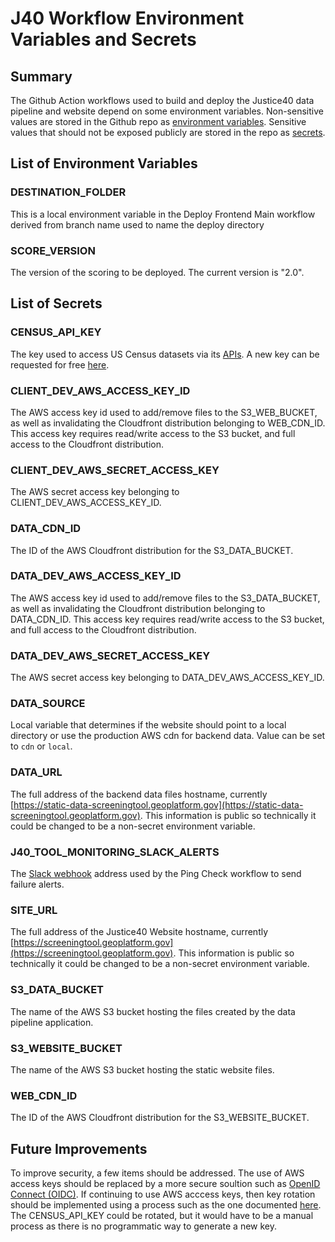 # J40 Workflow Environment Variables and Secrets

## Summary
The Github Action workflows used to build and deploy the Justice40 data pipeline and website depend on some environment variables. Non-sensitive values are stored in the Github repo as [environment variables](https://docs.github.com/en/actions/writing-workflows/choosing-what-your-workflow-does/store-information-in-variables). Sensitive values that should not be exposed publicly are stored in the repo as [secrets](https://docs.github.com/en/actions/security-for-github-actions/security-guides/using-secrets-in-github-actions).

## List of Environment Variables

### DESTINATION_FOLDER
This is a local environment variable in the Deploy Frontend Main workflow derived from branch name used to name the deploy directory

### SCORE_VERSION
The version of the scoring to be deployed. The current version is "2.0".

## List of Secrets

### CENSUS_API_KEY
The key used to access US Census datasets via its [APIs](https://www.census.gov/data/developers/data-sets.html). A new key can be requested for free [here](https://api.census.gov/data/key_signup.html).

### CLIENT_DEV_AWS_ACCESS_KEY_ID
The AWS access key id used to add/remove files to the S3_WEB_BUCKET, as well as invalidating the Cloudfront distribution belonging to WEB_CDN_ID. This access key requires read/write access to the S3 bucket, and full access to the Cloudfront distribution.

### CLIENT_DEV_AWS_SECRET_ACCESS_KEY
The AWS secret access key belonging to CLIENT_DEV_AWS_ACCESS_KEY_ID.

### DATA_CDN_ID
The ID of the AWS Cloudfront distribution for the S3_DATA_BUCKET.

### DATA_DEV_AWS_ACCESS_KEY_ID
The AWS access key id used to add/remove files to the S3_DATA_BUCKET, as well as invalidating the Cloudfront distribution belonging to DATA_CDN_ID. This access key requires read/write access to the S3 bucket, and full access to the Cloudfront distribution.

### DATA_DEV_AWS_SECRET_ACCESS_KEY
The AWS secret access key belonging to DATA_DEV_AWS_ACCESS_KEY_ID.

### DATA_SOURCE
Local variable that determines if the website should point to a local directory or use the production AWS cdn for backend data. Value can be set to `cdn` or `local`.

### DATA_URL
The full address of the backend data files hostname, currently [https://static-data-screeningtool.geoplatform.gov](https://static-data-screeningtool.geoplatform.gov). This information is public so technically it could be changed to be a non-secret environment variable.

### J40_TOOL_MONITORING_SLACK_ALERTS
The [Slack webhook](https://api.slack.com/messaging/webhooks) address used by the Ping Check workflow to send failure alerts.

### SITE_URL
The full address of the Justice40 Website hostname, currently [https://screeningtool.geoplatform.gov](https://screeningtool.geoplatform.gov). This information is public so technically it could be changed to be a non-secret environment variable.

### S3_DATA_BUCKET
The name of the AWS S3 bucket hosting the files created by the data pipeline application.

### S3_WEBSITE_BUCKET
The name of the AWS S3 bucket hosting the static website files.

### WEB_CDN_ID
The ID of the AWS Cloudfront distribution for the S3_WEBSITE_BUCKET.

## Future Improvements
To improve security, a few items should be addressed. The use of AWS access keys should be replaced by a more secure soultion such as [OpenID Connect (OIDC)](https://aws.amazon.com/blogs/security/use-iam-roles-to-connect-github-actions-to-actions-in-aws/). If continuing to use AWS acccess keys, then key rotation should be implemented using a process such as the one documented [here](https://docs.aws.amazon.com/prescriptive-guidance/latest/patterns/automatically-rotate-iam-user-access-keys-at-scale-with-aws-organizations-and-aws-secrets-manager.html). The CENSUS_API_KEY could be rotated, but it would have to be a manual process as there is no programmatic way to generate a new key.

